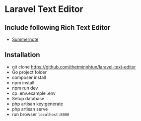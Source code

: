 # Laravel Text Editor

## Include following Rich Text Editor

- [Summernote](https://summernote.org/)

## Installation

- git clone https://github.com/thetminnhtun/laravel-text-editor
- Go project folder
- composer install
- npm install
- npm run dev
- cp .env.example .env
- Setup database
- php artisan key:generate
- php artisan serve
- run browser `localhost:8000`
